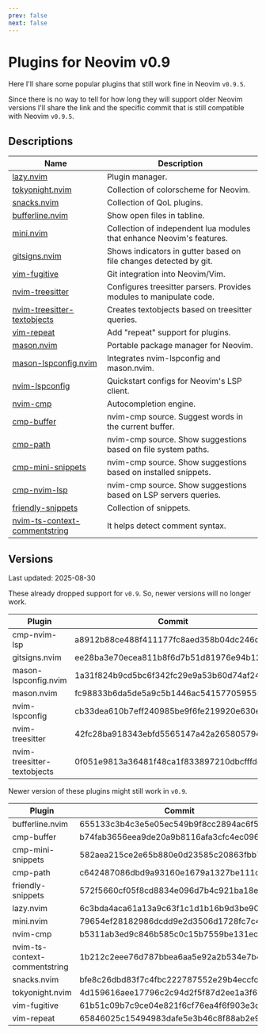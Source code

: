 ```yaml
---
prev: false
next: false
---
```


# Plugins for Neovim v0.9

Here I'll share some popular plugins that still work fine in Neovim `v0.9.5`.

Since there is no way to tell for how long they will support older Neovim versions I'll share the link and the specific commit that is still compatible with Neovim `v0.9.5`.

## Descriptions

| Name                                                                                            | Description                                                           |
| ---                                                                                             | ---                                                                   |
| [lazy.nvim](https://github.com/folke/lazy.nvim)                                                 | Plugin manager.                                                       |
| [tokyonight.nvim](https://github.com/folke/tokyonight.nvim)                                     | Collection of colorscheme for Neovim.                                 |
| [snacks.nvim](https://github.com/folke/snacks.nvim)                                             | Collection of QoL plugins.                                            |
| [bufferline.nvim](https://github.com/akinsho/bufferline.nvim)                                   | Show open files in tabline.                                           |
| [mini.nvim](https://github.com/nvim-mini/mini.nvim)                                             | Collection of independent lua modules that enhance Neovim's features. |
| [gitsigns.nvim](https://github.com/lewis6991/gitsigns.nvim)                                     | Shows indicators in gutter based on file changes detected by git.     |
| [vim-fugitive](https://github.com/tpope/vim-fugitive)                                           | Git integration into Neovim/Vim.                                      |
| [nvim-treesitter](https://github.com/nvim-treesitter/nvim-treesitter)                           | Configures treesitter parsers. Provides modules to manipulate code.   |
| [nvim-treesitter-textobjects](https://github.com/nvim-treesitter/nvim-treesitter-textobjects)   | Creates textobjects based on treesitter queries.                      |
| [vim-repeat](https://github.com/tpope/vim-repeat)                                               | Add "repeat" support for plugins.                                     |
| [mason.nvim](https://github.com/williamboman/mason.nvim)                                        | Portable package manager for Neovim.                                  |
| [mason-lspconfig.nvim](https://github.com/williamboman/mason-lspconfig.nvim)                    | Integrates nvim-lspconfig and mason.nvim.                             |
| [nvim-lspconfig](https://github.com/neovim/nvim-lspconfig)                                      | Quickstart configs for Neovim's LSP client.                           |
| [nvim-cmp](https://github.com/hrsh7th/nvim-cmp)                                                 | Autocompletion engine.                                                |
| [cmp-buffer](https://github.com/hrsh7th/cmp-buffer)                                             | nvim-cmp source. Suggest words in the current buffer.                 |
| [cmp-path](https://github.com/hrsh7th/cmp-path)                                                 | nvim-cmp source. Show suggestions based on file system paths.         |
| [cmp-mini-snippets](https://github.com/abeldekat/cmp-mini-snippets)                             | nvim-cmp source. Show suggestions based on installed snippets.        |
| [cmp-nvim-lsp](https://github.com/hrsh7th/cmp-nvim-lsp)                                         | nvim-cmp source. Show suggestions based on LSP servers queries.       |
| [friendly-snippets](https://github.com/rafamadriz/friendly-snippets)                            | Collection of snippets.                                               |
| [nvim-ts-context-commentstring](https://github.com/JoosepAlviste/nvim-ts-context-commentstring) | It helps detect comment syntax.                                       |


## Versions

Last updated: 2025-08-30

These already dropped support for `v0.9`. So, newer versions will no longer work.

| Plugin                        | Commit                                   |
| ---                           | ---                                      |
| cmp-nvim-lsp                  | a8912b88ce488f411177fc8aed358b04dc246d7b |
| gitsigns.nvim                 | ee28ba3e70ecea811b8f6d7b51d81976e94b121c |
| mason-lspconfig.nvim          | 1a31f824b9cd5bc6f342fc29e9a53b60d74af245 |
| mason.nvim                    | fc98833b6da5de5a9c5b1446ac541577059555be |
| nvim-lspconfig                | cb33dea610b7eff240985be9f6fe219920e630ef |
| nvim-treesitter               | 42fc28ba918343ebfd5565147a42a26580579482 |
| nvim-treesitter-textobjects   | 0f051e9813a36481f48ca1f833897210dbcfffde |

Newer version of these plugins might still work in `v0.9`.

| Plugin                        | Commit                                   |
| ---                           | ---                                      |
| bufferline.nvim               | 655133c3b4c3e5e05ec549b9f8cc2894ac6f51b3 |
| cmp-buffer                    | b74fab3656eea9de20a9b8116afa3cfc4ec09657 |
| cmp-mini-snippets             | 582aea215ce2e65b880e0d23585c20863fbb7604 |
| cmp-path                      | c642487086dbd9a93160e1679a1327be111cbc25 |
| friendly-snippets             | 572f5660cf05f8cd8834e096d7b4c921ba18e175 |
| lazy.nvim                     | 6c3bda4aca61a13a9c63f1c1d1b16b9d3be90d7a |
| mini.nvim                     | 79654ef28182986dcdd9e2d3506d1728fc7c4f79 |
| nvim-cmp                      | b5311ab3ed9c846b585c0c15b7559be131ec4be9 |
| nvim-ts-context-commentstring | 1b212c2eee76d787bbea6aa5e92a2b534e7b4f8f |
| snacks.nvim                   | bfe8c26dbd83f7c4fbc222787552e29b4eccfcc0 |
| tokyonight.nvim               | 4d159616aee17796c2c94d2f5f87d2ee1a3f67c7 |
| vim-fugitive                  | 61b51c09b7c9ce04e821f6cf76ea4f6f903e3cf4 |
| vim-repeat                    | 65846025c15494983dafe5e3b46c8f88ab2e9635 |

